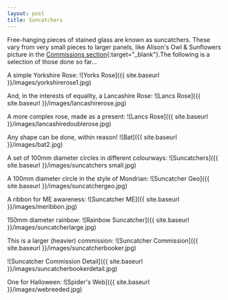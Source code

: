 ```yaml
---
layout: post
title: Suncatchers
---
```


Free-hanging pieces of stained glass are known as suncatchers. These vary from very small pieces to larger panels, like Alison's Owl & Sunflowers picture in the [Commissions section](https://andy.merckel.uk/commissions/){:target="_blank"}.The following is a selection of those done so far...

A simple Yorkshire Rose:
![Yorks Rose]({{ site.baseurl }}/images/yorkshirerose1.jpg)

And, in the interests of equality, a Lancashire Rose:
![Lancs Rose]({{ site.baseurl }}/images/lancashirerose.jpg)

A more complex rose, made as a present:
![Lancs Rose]({{ site.baseurl }}/images/lancashiredoublerose.jpg)

Any shape can be done, within reason!
![Bat]({{ site.baseurl }}/images/bat2.jpg)

A set of 100mm diameter circles in different colourways:
![Suncatchers]({{ site.baseurl }}/images/suncatchers small.jpg)

A 100mm diameter circle in the style of Mondrian:
![Suncatcher Geo]({{ site.baseurl }}/images/suncatchergeo.jpg)

A ribbon for ME awareness:
![Suncatcher ME]({{ site.baseurl }}/images/meribbon.jpg)

150mm diameter rainbow:
![Rainbow Suncatcher]({{ site.baseurl }}/images/suncatcherlarge.jpg)

This is a larger (heavier) commission:
![Suncatcher Commission]({{ site.baseurl }}/images/suncatcherbooker.jpg)

![Suncatcher Commission Detail]({{ site.baseurl }}/images/suncatcherbookerdetail.jpg)

One for Halloween:
![Spider's Web]({{ site.baseurl }}/images/webreeded.jpg)







